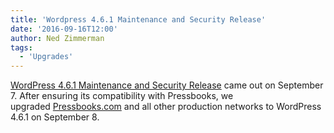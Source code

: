 ```yaml
---
title: 'Wordpress 4.6.1 Maintenance and Security Release'
date: '2016-09-16T12:00'
author: Ned Zimmerman
tags:
  - 'Upgrades'
---
```


[WordPress 4.6.1 Maintenance and Security Release](https://wordpress.org/news/2016/09/wordpress-4-6-1-security-and-maintenance-release/) came
out on September 7. After ensuring its compatibility with Pressbooks, we
upgraded [Pressbooks.com](https://pressbooks.com/) and all other production networks to
WordPress 4.6.1 on September 8.
